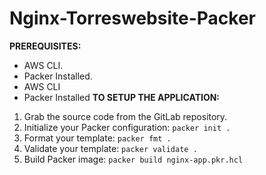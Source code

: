 # Nginx-Torreswebsite-Packer

**PREREQUISITES:**
- AWS CLI.
- Packer Installed.
- AWS CLI
- Packer Installed
**TO SETUP THE APPLICATION:**
1. Grab the source code from the GitLab repository.
1. Initialize your Packer configuration:
`packer init .`
1. Format your template:
`packer fmt .`
1. Validate your template:
`packer validate .`
1. Build Packer image:
`packer build nginx-app.pkr.hcl`
